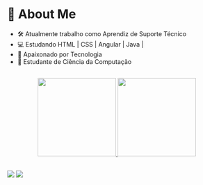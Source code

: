 
  <h1>👤 About Me </h1>


- 🛠 Atualmente trabalho como Aprendiz de Suporte Técnico
- 💻 Estudando HTML | CSS | Angular | Java |
- 🖤 Apaixonado por Tecnologia
- 📖 Estudante de Ciência da Computação

##

<div align="center">
  <a href="https://github.com/brenoRyan77">
  <img height="180em" src="https://github-readme-stats.vercel.app/api?username=brenoRyan77&show_icons=true&theme=tokyonight&include_all_commits=true&count_private=true"/>
  <img height="180em" src="https://github-readme-stats.vercel.app/api/top-langs/?username=brenoRyan77&layout=compact&langs_count=7&theme=tokyonight"/>
</div>
 
 ##
  
  <div>
    <a href="https://www.instagram.com/brenoryan_ak/" target="_blank"><img src="https://img.shields.io/badge/-Instagram-%23E4405F?style=for-the-badge&logo=instagram&logoColor=white" target="_blank"></a>
   <a href="https://www.linkedin.com/in/breno-ryan-09a45b220/" target="_blank"><img src="https://img.shields.io/badge/-LinkedIn-%230077B5?style=for-the-badge&logo=linkedin&logoColor=white" target="_blank"></a> 
 
  </div>  
